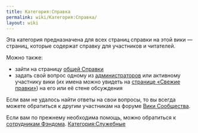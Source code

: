 ```yaml
---
title: Категория:Справка
permalink: wiki/Категория:Справка/
layout: wiki
---
```


Эта категория предназначена для всех страниц справки на этой вики —
страниц, которые содержат справку для участников и читателей.

Можно также:

-   зайти на страницу [общей Справки](Справка:Содержание "wikilink")
-   задать свой вопрос одному из
    [администраторов](/wiki/Special:ListAdmins "wikilink") или активному
    участнику вики (их имена можно увидеть на [странице «Свежие
    правки»](/wiki/Special:Recentchanges "wikilink")) на его или её стене
    обсуждения

Если вам не удалось найти ответы на свои вопросы, то вы всегда можете
обратиться к другим участникам на форуме [Вики
Сообщества](w:c:ru.community "wikilink").

Если вам по прежнему необходима помощь, можно обратиться к [сотрудникам
Фэндома](/wiki/Special:Contact "wikilink").
[Категория:Служебные](Категория:Служебные "wikilink")
